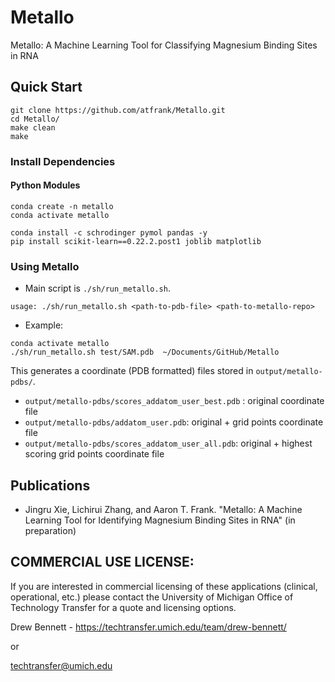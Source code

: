 # Metallo
Metallo: A Machine Learning Tool for Classifying Magnesium Binding Sites in RNA


## Quick Start
```
git clone https://github.com/atfrank/Metallo.git
cd Metallo/
make clean
make
```
### Install Dependencies

#### Python Modules
```
conda create -n metallo
conda activate metallo

conda install -c schrodinger pymol pandas -y 
pip install scikit-learn==0.22.2.post1 joblib matplotlib
```

### Using Metallo
* Main script is `./sh/run_metallo.sh`. 
```
usage: ./sh/run_metallo.sh <path-to-pdb-file> <path-to-metallo-repo>
```

* Example:
```
conda activate metallo
./sh/run_metallo.sh test/SAM.pdb  ~/Documents/GitHub/Metallo
```
This generates a coordinate (PDB formatted) files stored in `output/metallo-pdbs/`.


* `output/metallo-pdbs/scores_addatom_user_best.pdb` : original coordinate file
* `output/metallo-pdbs/addatom_user.pdb`: original + grid points coordinate file 
* `output/metallo-pdbs/scores_addatom_user_all.pdb`: original + highest scoring grid points coordinate file


## Publications
* Jingru Xie, Lichirui Zhang, and Aaron T. Frank. "Metallo: A Machine Learning Tool for Identifying Magnesium Binding Sites in RNA" (in preparation)


## COMMERCIAL USE LICENSE: 

If you are interested in commercial licensing of these applications (clinical, operational, etc.) please contact the University of Michigan Office of Technology Transfer for a quote and licensing options.

Drew Bennett - https://techtransfer.umich.edu/team/drew-bennett/

or

techtransfer@umich.edu





